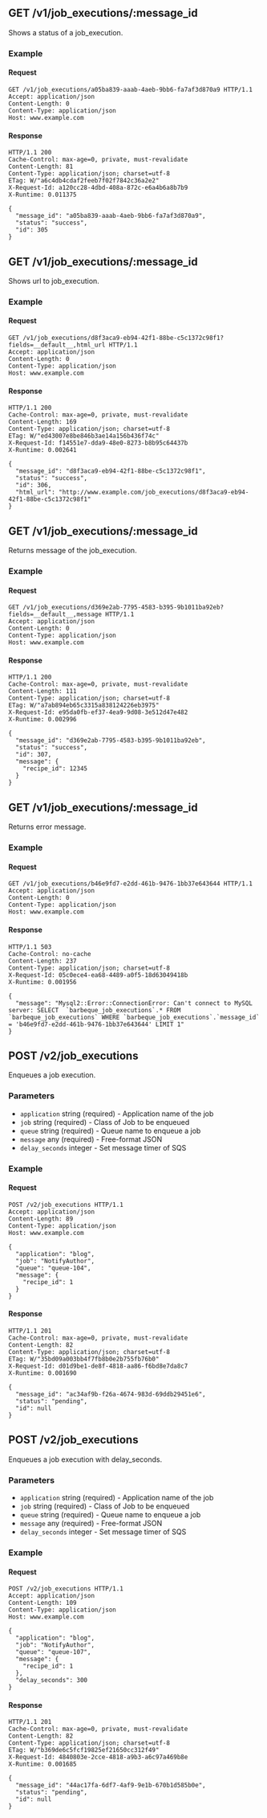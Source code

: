 ## GET /v1/job_executions/:message_id
Shows a status of a job_execution.

### Example

#### Request
```
GET /v1/job_executions/a05ba839-aaab-4aeb-9bb6-fa7af3d870a9 HTTP/1.1
Accept: application/json
Content-Length: 0
Content-Type: application/json
Host: www.example.com
```

#### Response
```
HTTP/1.1 200
Cache-Control: max-age=0, private, must-revalidate
Content-Length: 81
Content-Type: application/json; charset=utf-8
ETag: W/"a6c4db4cdaf2feeb7f02f7842c36a2e2"
X-Request-Id: a120cc28-4dbd-408a-872c-e6a4b6a8b7b9
X-Runtime: 0.011375

{
  "message_id": "a05ba839-aaab-4aeb-9bb6-fa7af3d870a9",
  "status": "success",
  "id": 305
}
```

## GET /v1/job_executions/:message_id
Shows url to job_execution.

### Example

#### Request
```
GET /v1/job_executions/d8f3aca9-eb94-42f1-88be-c5c1372c98f1?fields=__default__,html_url HTTP/1.1
Accept: application/json
Content-Length: 0
Content-Type: application/json
Host: www.example.com
```

#### Response
```
HTTP/1.1 200
Cache-Control: max-age=0, private, must-revalidate
Content-Length: 169
Content-Type: application/json; charset=utf-8
ETag: W/"ed43007e8be846b3ae14a156b436f74c"
X-Request-Id: f14551e7-dda9-48e0-8273-b8b95c64437b
X-Runtime: 0.002641

{
  "message_id": "d8f3aca9-eb94-42f1-88be-c5c1372c98f1",
  "status": "success",
  "id": 306,
  "html_url": "http://www.example.com/job_executions/d8f3aca9-eb94-42f1-88be-c5c1372c98f1"
}
```

## GET /v1/job_executions/:message_id
Returns message of the job_execution.

### Example

#### Request
```
GET /v1/job_executions/d369e2ab-7795-4583-b395-9b1011ba92eb?fields=__default__,message HTTP/1.1
Accept: application/json
Content-Length: 0
Content-Type: application/json
Host: www.example.com
```

#### Response
```
HTTP/1.1 200
Cache-Control: max-age=0, private, must-revalidate
Content-Length: 111
Content-Type: application/json; charset=utf-8
ETag: W/"a7ab894eb65c3315a838124226eb3975"
X-Request-Id: e95da0fb-ef37-4ea9-9d08-3e512d47e482
X-Runtime: 0.002996

{
  "message_id": "d369e2ab-7795-4583-b395-9b1011ba92eb",
  "status": "success",
  "id": 307,
  "message": {
    "recipe_id": 12345
  }
}
```

## GET /v1/job_executions/:message_id
Returns error message.

### Example

#### Request
```
GET /v1/job_executions/b46e9fd7-e2dd-461b-9476-1bb37e643644 HTTP/1.1
Accept: application/json
Content-Length: 0
Content-Type: application/json
Host: www.example.com
```

#### Response
```
HTTP/1.1 503
Cache-Control: no-cache
Content-Length: 237
Content-Type: application/json; charset=utf-8
X-Request-Id: 05c0ece4-ea68-4489-a0f5-18d63049418b
X-Runtime: 0.001956

{
  "message": "Mysql2::Error::ConnectionError: Can't connect to MySQL server: SELECT  `barbeque_job_executions`.* FROM `barbeque_job_executions` WHERE `barbeque_job_executions`.`message_id` = 'b46e9fd7-e2dd-461b-9476-1bb37e643644' LIMIT 1"
}
```

## POST /v2/job_executions
Enqueues a job execution.

### Parameters
* `application` string (required) - Application name of the job
* `job` string (required) - Class of Job to be enqueued
* `queue` string (required) - Queue name to enqueue a job
* `message` any (required) - Free-format JSON
* `delay_seconds` integer - Set message timer of SQS

### Example

#### Request
```
POST /v2/job_executions HTTP/1.1
Accept: application/json
Content-Length: 89
Content-Type: application/json
Host: www.example.com

{
  "application": "blog",
  "job": "NotifyAuthor",
  "queue": "queue-104",
  "message": {
    "recipe_id": 1
  }
}
```

#### Response
```
HTTP/1.1 201
Cache-Control: max-age=0, private, must-revalidate
Content-Length: 82
Content-Type: application/json; charset=utf-8
ETag: W/"35bd09a003bb4f7fb8b0e2b755fb76b0"
X-Request-Id: d01d9be1-de8f-4818-aa86-f6bd8e7da8c7
X-Runtime: 0.001690

{
  "message_id": "ac34af9b-f26a-4674-983d-69ddb29451e6",
  "status": "pending",
  "id": null
}
```

## POST /v2/job_executions
Enqueues a job execution with delay_seconds.

### Parameters
* `application` string (required) - Application name of the job
* `job` string (required) - Class of Job to be enqueued
* `queue` string (required) - Queue name to enqueue a job
* `message` any (required) - Free-format JSON
* `delay_seconds` integer - Set message timer of SQS

### Example

#### Request
```
POST /v2/job_executions HTTP/1.1
Accept: application/json
Content-Length: 109
Content-Type: application/json
Host: www.example.com

{
  "application": "blog",
  "job": "NotifyAuthor",
  "queue": "queue-107",
  "message": {
    "recipe_id": 1
  },
  "delay_seconds": 300
}
```

#### Response
```
HTTP/1.1 201
Cache-Control: max-age=0, private, must-revalidate
Content-Length: 82
Content-Type: application/json; charset=utf-8
ETag: W/"b369de6c5fcf19825ef21650cc312f49"
X-Request-Id: 4840803e-2cce-4818-a9b3-a6c97a469b8e
X-Runtime: 0.001685

{
  "message_id": "44ac17fa-6df7-4af9-9e1b-670b1d585b0e",
  "status": "pending",
  "id": null
}
```
